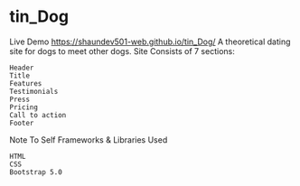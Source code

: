 # tin_Dog
Live Demo https://shaundev501-web.github.io/tin_Dog/
A theoretical dating site for dogs to meet other dogs. Site Consists of 7 sections:

    Header
    Title
    Features
    Testimonials
    Press
    Pricing
    Call to action
    Footer

Note To Self
Frameworks & Libraries Used

    HTML
    CSS
    Bootstrap 5.0
